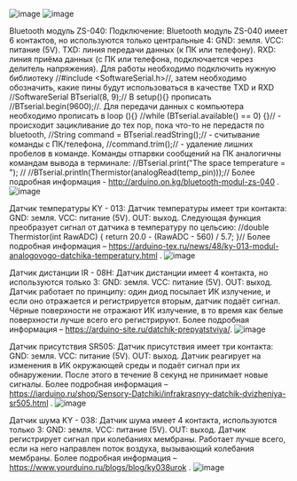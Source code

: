 ![image](https://github.com/Xxproner/Arduino_blue/assets/150460572/ad86f6d5-ee8d-4752-bd5f-be4fd41f4340)
![image](https://github.com/Xxproner/Arduino_blue/assets/150460572/a7f55eb9-e0ed-4546-a50e-1773c4ac6045)

Bluetooth модуль ZS-040:
Подключение:
Bluetooth модуль ZS-040 имеет 6 контактов, но используются только центральные 4:
GND: земля.
VCC: питание (5V).
TXD: линия передачи данных (к ПК или телефону).
RXD: линия приёма данных (с ПК или телефона, подключается через делитель напряжения).
Для работы необходимо подключить нужную библиотеку //#include <SoftwareSerial.h>//, затем необходимо обозначить, какие пины будут использоваться в качестве
TXD и RXD //SoftwareSerial BTserial(8, 9);// В setup(){} прописать //BTserial.begin(9600);//. Для передачи данных с компьютера необходимо прописать в loop (){} //while (BTserial.available() == 0) {}// - происходит зацикливание до тех пор, пока что-то не передастя по bluetooth, //String command = BTserial.readString();// - считывание команды с ПК/телефона, //command.trim();// - удаление лишних пробелов в команде. Команды отпарвки сообщений на ПК аналогичны командам вывода в терминале: //BTserial.print("The space temperature = "); // //BTserial.println(Thermistor(analogRead(temp_pin)));//
Более подробная информация - http://arduino.on.kg/bluetooth-modul-zs-040 .
![image](https://github.com/Xxproner/Arduino_blue/assets/150460572/b0461996-025d-4988-b49e-ef48d474af4a)

Датчик температуры KY - 013:
Датчик температуры имеет три контакта:
GND: земля.
VCC: питание (5V).
OUT: выход.
Следующая функция преобразует сигнал от датчика в температуру по цельсию: 
//double Thermistor(int RawADC) {
  return 20.0 - (RawADC - 560) / 5.7;
}//
Более подробная информация – https://arduino-tex.ru/news/48/ky-013-modul-analogovogo-datchika-temperatury.html .
![image](https://github.com/Xxproner/Arduino_blue/assets/150460572/ab738b3e-e58a-4d22-ae03-0ee3328c49ca)

Датчик дистанции IR - 08H:
Датчик дистанции имеет 4 контакта, но используются только 3:
GND: земля.
VCC: питание (5V).
OUT: выход.
Датчик работает по принципу: один диод посылает ИК излучение, и если оно отражается и регистрируется вторым, датчик подаёт сигнал. Чёрные поверхности не отражают ИК излучение, в то время как белые поверхности лучше всего его регистрируют.
Более подробная информация –  https://arduino-site.ru/datchik-prepyatstviya/.
![image](https://github.com/Xxproner/Arduino_blue/assets/150460572/c373e8c2-4313-4068-8925-9aceafcbbd42)

Датчик присутствия SR505:
Датчик присутствия имеет три контакта:
GND: земля.
VCC: питание (5V).
OUT: выход.
Датчик реагирует на изменения в ИК окружающей среды и подаёт сигнал при их обнаружении. После этого в течение 8 секунд не принимает новые сигналы.
Более подробная информация –https://iarduino.ru/shop/Sensory-Datchiki/infrakrasnyy-datchik-dvizheniya-sr505.html .
![image](https://github.com/Xxproner/Arduino_blue/assets/150460572/5eb9093f-3b23-4ad1-b699-bfb6d6eee738)

Датчик шума KY - 038:
Датчик шума имеет 4 контакта, используются только 3:
GND: земля.
VCC: питание (5V).
OUT: выход.
Датчик регистрирует сигнал при колебаниях мембраны. Работает лучше всего, если на него направлен поток воздуха, вызывающий колебания мембраны.
Более подробная информация – https://www.yourduino.ru/blogs/blog/ky038urok .
![image](https://github.com/Xxproner/Arduino_blue/assets/150460572/7a82e408-f419-4296-b724-b9189a7fb1b0)

